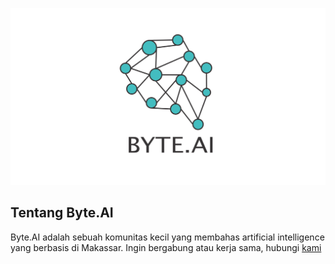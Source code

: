 <p align="center">
  <img src="https://raw.githubusercontent.com/byte-ai/.github/main/profile/byte-ai.jpg" alt="logo banner" width="700">
  <br>
</p>

## Tentang Byte.AI
Byte.AI adalah sebuah komunitas kecil yang membahas artificial intelligence yang berbasis di Makassar. Ingin bergabung atau kerja sama, hubungi <a href="mailto:byte.ai.contact@gmail.com">kami
